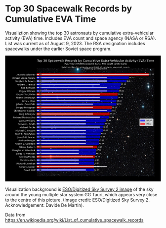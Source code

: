 # Top 30 Spacewalk Records by Cumulative EVA Time

Visualiztion showing the top 30 astronauts by cumulative extra-vehicular activity (EVA) time. Includes EVA count and space agency (NASA or RSA). List was current as of August 9, 2023. The RSA designation includes spacewalks under the earlier Soviet space program. 

![Top 30 Spacewalk Records by Cumulative EVA Time](top30_spacewalk_evas.png)

Visualization background is <a href="https://www.space.com/27600-around-a-star-system-space-wallpaper.html">ESO/Digitized Sky Survey 2 image</a> of the sky around the young multiple star system GG Tauri, which appears very close to the centre of this picture. (Image credit: ESO/Digitized Sky Survey 2. Acknowledgement: Davide De Martin). 

Data from <a href="https://en.wikipedia.org/wiki/List_of_cumulative_spacewalk_records">https://en.wikipedia.org/wiki/List_of_cumulative_spacewalk_records</a>